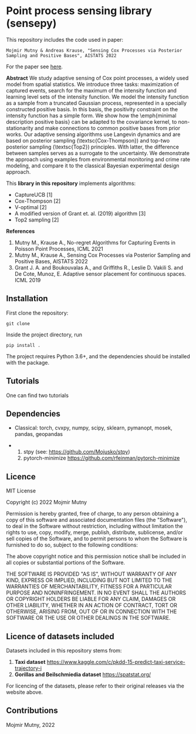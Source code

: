 # Point process sensing library (sensepy)

This repository includes the code used in paper:

`Mojmir Mutny & Andreas Krause, "Sensing Cox Processes via Posterior Sampling and Positive Bases", AISTATS 2022`

For the paper see [here](https://mojmirmutny.github.io/#publications).

**Abstract**
 We study adaptive sensing of Cox point processes, a widely used model from spatial statistics. We introduce three tasks: maximization of captured events, search for the maximum of the intensity function and learning level sets of the intensity function. We model the intensity function as a sample from a truncated Gaussian process, represented in a specially constructed positive basis. In this basis, the positivity constraint on the intensity function has a simple form. We show how the \emph{minimal description positive basis} can be adapted to the covariance kernel, to non-stationarity and make connections to common positive bases from prior works. Our adaptive sensing algorithms use Langevin dynamics and are based on posterior sampling (\textsc{Cox-Thompson}) and top-two posterior sampling (\textsc{Top2}) principles. With latter, the difference between samples serves as a surrogate to the uncertainty. We demonstrate the approach using examples from environmental monitoring and crime rate modeling, and compare it to the classical Bayesian experimental design approach.


This **library in this repository** implements algorithms:

  - CaptureUCB [1]
  - Cox-Thompson [2]
  - V-optimal [2]
  - A modified version of Grant et. al. (2019) algorithm [3]
  - Top2 sampling [2]

**References**

1. Mutny M., Krause A., No-regret Algorithms for Capturing Events in Poisson Point Processes, ICML 2021
2. Mutny M., Krause A., Sensing Cox Processes via Posterior Sampling and Positive Bases, AISTATS 2022
3. Grant J. A. and Boukouvalas  A., and Griffiths R., Leslie D. Vakili S. and De Cote, Munoz, E. Adaptive sensor placement for continuous spaces. ICML 2019
## Installation
First clone the repository:

`git clone `

Inside the project directory, run

`pip install .`

The project requires Python 3.6+, and the dependencies should be installed with the package.

## Tutorials
One can find two tutorials

## Dependencies
  - Classical: torch, cvxpy, numpy, scipy, sklearn, pymanopt, mosek, pandas, geopandas

  - 1. stpy (see: <https://github.com/Mojusko/stpy>)
    2. pytorch-minimize <https://github.com/rfeinman/pytorch-minimize>

## Licence
MIT License

Copyright (c) 2022 Mojmir Mutny

Permission is hereby granted, free of charge, to any person obtaining a copy
of this software and associated documentation files (the "Software"), to deal
in the Software without restriction, including without limitation the rights
to use, copy, modify, merge, publish, distribute, sublicense, and/or sell
copies of the Software, and to permit persons to whom the Software is
furnished to do so, subject to the following conditions:

The above copyright notice and this permission notice shall be included in all
copies or substantial portions of the Software.

THE SOFTWARE IS PROVIDED "AS IS", WITHOUT WARRANTY OF ANY KIND, EXPRESS OR
IMPLIED, INCLUDING BUT NOT LIMITED TO THE WARRANTIES OF MERCHANTABILITY,
FITNESS FOR A PARTICULAR PURPOSE AND NONINFRINGEMENT. IN NO EVENT SHALL THE
AUTHORS OR COPYRIGHT HOLDERS BE LIABLE FOR ANY CLAIM, DAMAGES OR OTHER
LIABILITY, WHETHER IN AN ACTION OF CONTRACT, TORT OR OTHERWISE, ARISING FROM,
OUT OF OR IN CONNECTION WITH THE SOFTWARE OR THE USE OR OTHER DEALINGS IN THE
SOFTWARE.

## Licence of datasets included

Datasets included in this repository stems from:

  1. **Taxi dataset** <https://www.kaggle.com/c/pkdd-15-predict-taxi-service-trajectory-i>
  2. **Gorillas and Beilschmiedia dataset** <https://spatstat.org/>

For licencing of the datasets, please refer to their original releases via the website above.

## Contributions
Mojmir Mutny, 2022
